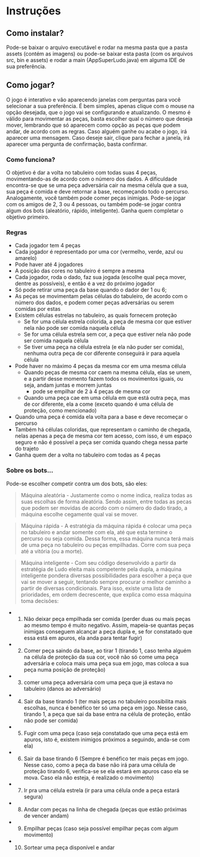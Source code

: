 # Instruções

## Como instalar?
Pode-se baixar o arquivo executável e rodar na mesma pasta que a pasta assets (contém as imagens) ou pode-se baixar esta pasta (com os arquivos src, bin e assets) e rodar a main (AppSuperLudo.java) em alguma IDE de sua preferência.

## Como jogar?
O jogo é interativo e vão aparecendo janelas com perguntas para você selecionar a sua preferência. É bem simples, apenas clique com o mouse na opção desejada, que o jogo vai se configurando e atualizando. O mesmo é válido para movimentar as peças, basta escolher qual o número que deseja mover, lembrando que só aparecem como opção as peças que podem andar, de acordo com as regras. Caso alguém ganhe ou acabe o jogo, irá aparecer uma mensagem. Caso deseje sair, clique para fechar a janela, irá aparecer uma pergunta de confirmação, basta confirmar.

### Como funciona?
O objetivo é dar a volta no tabuleiro com todas suas 4 peças, movimentando-as de acordo com o número dos dados. A dificuldade encontra-se que se uma peça adversária cair na mesma célula que a sua, sua peça é comida e deve retornar a base, recomeçando todo o percurso. Analogamente, você também pode comer peças inimigas. Pode-se jogar com os amigos de 2, 3 ou 4 pessoas, ou também pode-se jogar contra algum dos bots (aleatório, rápido, inteligente). Ganha quem completar o objetivo primeiro.

### Regras
- Cada jogador tem 4 peças
- Cada jogador é representado por uma cor (vermelho, verde, azul ou amarelo)
- Pode haver até 4 jogadores
- A posição das cores no tabuleiro é sempre a mesma 
- Cada jogador, roda o dado, faz sua jogada (escolhe qual peça mover, dentre as possíveis), e então é a vez do próximo jogador
- Só pode retirar uma peça da base quando o dador der 1 ou 6;
- As peças se movimentam pelas células do tabuleiro, de acordo com o número dos dados, e podem comer peças adversárias ou serem comidas por estas
- Existem células estrelas no tabuleiro, as quais fornecem proteção
  - Se for uma célula estrela colorida, a peça de mesma cor que estiver nela não pode ser comida naquela célula
  - Se for uma célula estrela sem cor, a peça que estiver nela não pode ser comida naquela célula
  - Se tiver uma peça na célula estrela (e ela não puder ser comida), nenhuma outra peça de cor diferente conseguirá ir para aquela célula
-  Pode haver no máximo 4 peças da mesma cor em uma mesma célula
     - Quando peças de mesma cor caem na mesma célula, elas se unem, e a partir desse momento fazem todos os movimentos iguais, ou seja, andam juntas e morrem juntas
         - pode se empilhar de 2 à 4 peças de mesma cor
     - Quando uma peça cae em uma célula em que está outra peça, mas de cor diferente, ela a come (exceto quando é uma célula de proteção, como mencionado)
- Quando uma peça é comida ela volta para a base e deve recomeçar o percurso
- Também há células coloridas, que representam o caminho de chegada, nelas apenas a peça de mesma cor tem acesso, com isso, é um espaço seguro e não é possível a peça ser comida quando chega nessa parte do trajeto
- Ganha quem der a volta no tabuleiro com todas as 4 peças

### Sobre os bots...
Pode-se escolher competir contra um dos bots, são eles:

> Máquina aleatória - Justamente como o nome indica, realiza todas as suas escolhas de forma aleatória. Sendo assim, entre todas as pecas que podem ser movidas de acordo com o número do dado tirado, a máquina escolhe cegamente qual vai se mover. 

> Máquina rápida - A estratégia da máquina rápida é colocar uma peça no tabuleiro e andar somente com ela, até que esta termine o percurso ou seja comida. Dessa forma, essa máquina nunca terá mais de uma peça no tabuleiro ou peças empilhadas. Corre com sua peça até a vitória (ou a morte).

> Máquina inteligente - Com seu código desenvolvido a partir da estratégia de Ludo eleita mais competente pela dupla, a máquina inteligente pondera diversas possibilidades para escolher a peça que vai se mover a seguir, tentando sempre procurar o melhor caminho a partir de diversas condicionais. Para isso, existe uma lista de prioridades, em ordem decrescente, que explica como essa máquina toma decisões:
  - 1. Não deixar peça empilhada ser comida (perder duas ou mais peças ao mesmo tempo é muito negativo. Assim, mapeia-se quantas peças inimigas conseguem alcançar a peça dupla e, se for constatado que essa está em apuros, ela anda para tentar fugir)
  - 2. Comer peça saindo da base, ao tirar 1 (tirando 1, caso tenha alguém na célula de proteção da sua cor, você não só come uma peça adversária e coloca mais uma peça sua em jogo, mas coloca a sua peça numa posição de proteção)
  - 3. comer uma peça adversária com uma peça que já estava no tabuleiro (danos ao adversário)
  - 4. Sair da base tirando 1  (ter mais peças no tabuleiro possibilita mais escolhas, nunca é benéfico ter só uma peça em jogo. Nesse caso, tirando 1, a peça que sai da base entra na célula de proteção, então não pode ser comida)
  - 5. Fugir com uma peça (caso seja constatado que uma peça está em apuros, isto é, existem inimigos próximos a seguindo, anda-se com ela) 
  - 6. Sair da base tirando 6 (Sempre é benéfico ter mais peças em jogo. Nesse caso, como a peça da base não irá para uma célula de proteção tirando 6, verifica-se se ela estará em apuros caso ela se mova. Caso ela não esteja, é realizado o movimento)
  - 7. Ir pra uma célula estrela  (ir para uma célula onde a peça estará segura)
  - 8. Andar com peças na linha de chegada (peças que estão próximas de vencer andam)
  - 9. Empilhar peças (caso seja possível empilhar peças com algum movimento)
  - 10. Sortear uma peça disponível e andar
